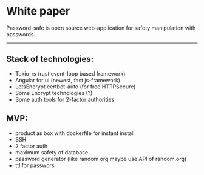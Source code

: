 # White paper 

Password-safe is open source web-application for safety manipulation with passwords.

***

## Stack of technologies:
- Tokio-rs (rust event-loop based framework)
- Angular for ui (newest, fast js-framework)
- LetsEncrypt certbot-auto (for free HTTPSecure)
- Some Encrypt technologies (?)
- Some auth tools for 2-factor authorities

## MVP:
- product as box with dockerfile for instant install
- SSH
- 2 factor auth
- maximum safety of database
- password generator (like random org maybe use API of random.org)
- ttl for passwors

